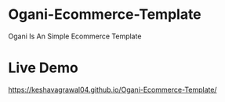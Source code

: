 # Ogani-Ecommerce-Template
Ogani Is An Simple Ecommerce Template

# Live Demo
https://keshavagrawal04.github.io/Ogani-Ecommerce-Template/
